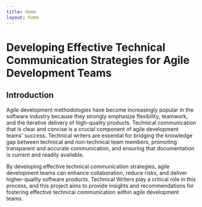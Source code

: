 ```yaml
---
title: Home
layout: home
---
```


Developing Effective Technical Communication Strategies for Agile Development Teams
======================================================================================

## Introduction

Agile development methodologies have become increasingly popular in the software industry because they strongly emphasize flexibility, teamwork, and the iterative delivery of high-quality products. Technical communication that is clear and concise is a crucial component of agile development teams' success.  Technical writers are essential for bridging the knowledge gap between technical and non-technical team members, promoting transparent and accurate communication, and ensuring that documentation is current and readily available.

By developing effective technical communication strategies, agile development teams can enhance collaboration, reduce risks, and deliver higher-quality software products. Technical Writers play a critical role in this process, and this project aims to provide insights and recommendations for fostering effective technical communication within agile development teams.